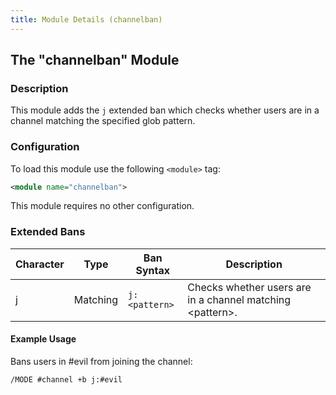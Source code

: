 ```yaml
---
title: Module Details (channelban)
---
```


## The "channelban" Module

### Description

This module adds the `j` extended ban which checks whether users are in a channel matching the specified glob pattern.

### Configuration

To load this module use the following `<module>` tag:

```xml
<module name="channelban">
```

This module requires no other configuration.

### Extended Bans

Character | Type     | Ban Syntax    | Description
--------- | -------- | ------------- | -----------
j         | Matching | `j:<pattern>` | Checks whether users are in a channel matching &lt;pattern&gt;.

#### Example Usage

Bans users in #evil from joining the channel:

```plaintext
/MODE #channel +b j:#evil
```
